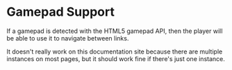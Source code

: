 # Gamepad Support

If a gamepad is detected with the HTML5 gamepad API, then the player
will be able to use it to navigate between links.

It doesn't really work on this documentation site because there are
multiple instances on most pages, but it should work fine if there's
just one instance.